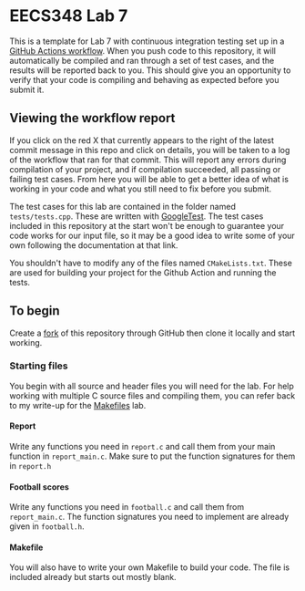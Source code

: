 # EECS348 Lab 7

This is a template for Lab 7 with continuous integration testing set up in a
[GitHub Actions workflow](https://docs.github.com/en/actions/about-github-actions/understanding-github-actions).
When you push code to this repository, it will automatically be compiled and ran
through a set of test cases, and the results will be reported back to you. This
should give you an opportunity to verify that your code is compiling and
behaving as expected before you submit it.

## Viewing the workflow report

If you click on the red X that currently appears to the right of the latest
commit message in this repo and click on details, you will be taken to a log
of the workflow that ran for that commit. This will report any errors during
compilation of your project, and if compilation succeeded, all passing or
failing test cases. From here you will be able to get a better idea of what is
working in your code and what you still need to fix before you submit.

The test cases for this lab are contained in the folder named `tests/tests.cpp`.
These are written with [GoogleTest](https://github.com/google/googletest). The
test cases included in this repository at the start won't be enough to
guarantee your code works for our input file, so it may be a good idea to write
some of your own following the documentation at that link.

You shouldn't have to modify any of the files named `CMakeLists.txt`. These are
used for building your project for the Github Action and running the tests.

## To begin

Create a [fork](https://docs.github.com/en/pull-requests/collaborating-with-pull-requests/working-with-forks/fork-a-repo)
of this repository through GitHub then clone it locally and start working.

### Starting files

You begin with all source and header files you will need for the lab. For help
working with multiple C source files and compiling them, you can refer back to
my write-up for the [Makefiles](https://people.eecs.ku.edu/~h054w684/lab3.html)
lab.

#### Report

Write any functions you need in `report.c` and call them from your main
function in `report_main.c`. Make sure to put the function signatures for them
in `report.h`

#### Football scores

Write any functions you need in `football.c` and call them from
`report_main.c`. The function signatures you need to implement are already
given in `football.h`.

#### Makefile

You will also have to write your own Makefile to build your code. The file is
included already but starts out mostly blank.
